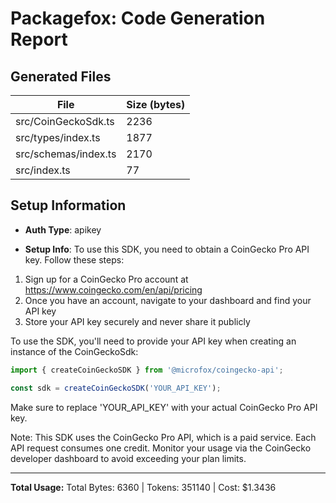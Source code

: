 # Packagefox: Code Generation Report

## Generated Files
| File | Size (bytes) |
|------|-------------|
| src/CoinGeckoSdk.ts | 2236 |
| src/types/index.ts | 1877 |
| src/schemas/index.ts | 2170 |
| src/index.ts | 77 |

## Setup Information
- **Auth Type**: apikey


- **Setup Info**: To use this SDK, you need to obtain a CoinGecko Pro API key. Follow these steps:

1. Sign up for a CoinGecko Pro account at https://www.coingecko.com/en/api/pricing
2. Once you have an account, navigate to your dashboard and find your API key
3. Store your API key securely and never share it publicly

To use the SDK, you'll need to provide your API key when creating an instance of the CoinGeckoSdk:

```typescript
import { createCoinGeckoSDK } from '@microfox/coingecko-api';

const sdk = createCoinGeckoSDK('YOUR_API_KEY');
```

Make sure to replace 'YOUR_API_KEY' with your actual CoinGecko Pro API key.

Note: This SDK uses the CoinGecko Pro API, which is a paid service. Each API request consumes one credit. Monitor your usage via the CoinGecko developer dashboard to avoid exceeding your plan limits.



---
**Total Usage:** Total Bytes: 6360 | Tokens: 351140 | Cost: $1.3436